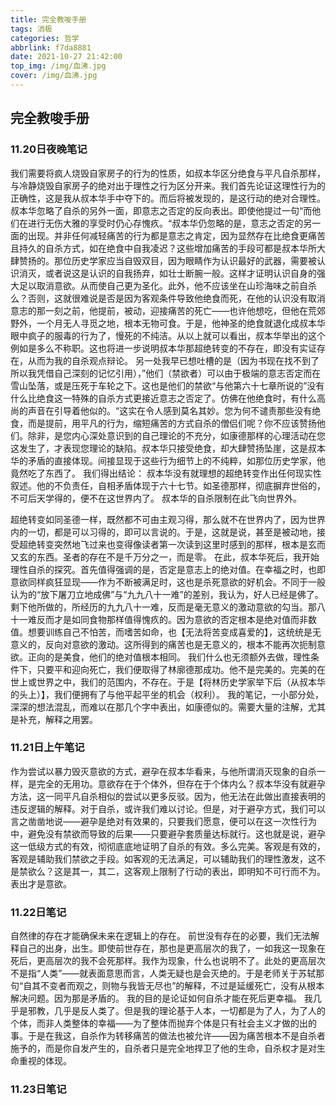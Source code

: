 ```yaml
---
title: 完全教唆手册
tags: 消极
categories: 哲学
abbrlink: f7da8881
date: 2021-10-27 21:42:00
top_img: /img/血沸.jpg
cover: /img/血沸.jpg
---
```


## 完全教唆手册

### 11.20日夜晚笔记

我们需要将疯人烧毁自家房子的行为的性质，如叔本华区分绝食与平凡自杀那样，与冷静烧毁自家房子的绝对出于理性之行为区分开来。我们首先论证这理性行为的正确性，这是我从叔本华手中夺下的。而后将被发现的，是这行动的绝对合理性。
叔本华忽略了自杀的另外一面，即意志之否定的反向表出。即使他提过一句“而他们在进行无伤大雅的享受时仍心存愧疚。“叔本华仍忽略的是，意志之否定的另一面的出现。并非任何减轻痛苦的行为都是意志之肯定，因为显然存在比绝食更痛苦且持久的自杀方式，如在绝食中自我凌迟？这些增加痛苦的手段可都是叔本华所大肆赞扬的。那位历史学家应当自毁双目，因为眼睛作为认识最好的武器，需要被认识消灭，或者说这是认识的自我扬弃，如壮士断腕一般。这样才证明认识自身的强大足以取消意欲。从而使自己更为圣化。此外，他不应该坐在山珍海味之前自杀么？否则，这就很难说是否是因为客观条件导致他绝食而死，在他的认识没有取消意志的那一刻之前，他提前，被动，迎接痛苦的死亡——也许他想吃，但他在荒郊野外，一个月无人寻觅之地，根本无物可食。于是，他神圣的绝食就退化成叔本华眼中疯子的服毒的行为了，慢死的不纯洁。从以上就可以看出，叔本华举出的这个例如是多么不称职。这也将进一步说明叔本华那超绝转变的不存在，即没有实证存在，从而为我的自杀观点辩论。
另一处我早已想吐槽的是（因为书现在找不到了所以我凭借自己深刻的记忆引用），”他们（禁欲者）可以由于极端的意志否定而在雪山坠落，或是压死于车轮之下。这也是他们的禁欲“与他第六十七章所说的”没有什么比绝食这一特殊的自杀方式更接近意志之否定了。仿佛在他绝食时，有什么高尚的声音在引导着他似的。“这实在令人感到莫名其妙。您为何不谴责那些没有绝食，而是提前，用平凡的行为，缩短痛苦的方式自杀的僧侣们呢？你不应该赞扬他们。除非，是您内心深处意识到的自己理论的不充分，如康德那样的心理活动在您这发生了，才表现您理论的缺陷。叔本华只接受绝食，却大肆赞扬坠崖，这是叔本华的矛盾的直接体现。间接显现于这些行为细节上的不纯粹，如那位历史学家，他竟然吃了东西了。
我们得出结论：
叔本华没有就理想的超绝转变作出任何现实性叙述。他的不负责任，自相矛盾体现于六十七节。如圣德那样，彻底摒弃世俗的，不可后天学得的，便不在这世界内了。
叔本华的自杀限制在此飞向世界外。

超绝转变如同圣德一样，既然都不可由主观习得，那么就不在世界内了，因为世界内的一切，都是可以习得的，即可以言说的。于是，这就是说，甚至是被动地，接受超绝转变突然地飞过来也变得像读者第一次读到这里时感到的那样，根本是玄而又玄的东西。圣者的存在不是千万分之一，而是零。
在此，叔本华死后，我开始理性自杀的探究。首先值得强调的是，否定是意志上的绝对值。在幸福之时，也即意欲同样疯狂显现——作为不断被满足时，这也是杀死意欲的好机会。不同于一般认为的“放下屠刀立地成佛”与“九九八十一难”的差别，我认为，好人已经是佛了。剩下他所做的，所经历的九九八十一难，反而是毫无意义的激动意欲的勾当。那八十一难反而才是如同食物那样值得愧疚的。因为意欲的否定根本是绝对值而非数值。想要训练自己不怕苦，而嗜苦如命，也【无法将苦变成喜爱的】，这统统是无意义的，反向对意欲的激动。这所得到的痛苦也是无意义的，根本不能再次扼制意欲。正向的是美食，他们的绝对值根本相同。
我们什么也无须额外去做，理性条件下，只要平和迎向死亡，我们便取得了林廓德那成功。他不是完美的。完美的在世上或世界之中，我们的范围内，不存在。于是【将林历史学家举下后（从叔本华的头上）】，我们便拥有了与他平起平坐的机会（权利）。
我的笔记，一小部分处，深深的想法混乱，而难以在那几个字中表出，如康德似的。需要大量的注解，尤其是补充，解释之用罢。

### 11.21日上午笔记
作为尝试以暴力毁灭意欲的方式，避孕在叔本华看来，与他所谓消灭现象的自杀一样，是完全的无用功。意欲存在于个体外，但存在于个体内么？叔本华没有就避孕方法，这一同平凡自杀相似的尝试以更多反驳。因为，他无法在此做出直接表明的违反逻辑的解释。对于自杀，或许我们难以讨论。但是，对于避孕方式，我们可以言之凿凿地说——避孕是绝对有效果的，只要我们愿意，便可以在这一次性行为中，避免没有禁欲而导致的后果——只要避孕套质量达标就行。这也就是说，避孕这一低级方式的有效，彻彻底底地证明了自杀的有效。多么完美。客观是有效的，客观是辅助我们禁欲之手段。如客观的无法满足，可以辅助我们的理性激发，这不是禁欲么？这是其一，其二，这客观上限制了行动的表出，即明知不可行而不为。表出才是意欲。


### 11.22日笔记
自然律的存在才能确保未来在逻辑上的存在。
前世没有存在的必要，我们无法解释自己的出身，出生。即使前世存在，那也是更高层次的我了，一如我这一现象在死后，更高层次的我不会死那样。我作为现象，什么也说明不了。此处的更高层次不是指“人类”——就表面意思而言，人类无疑也是会灭绝的。于是老师关于苏轼那句“自其不变者而观之，则物与我皆无尽也”的解释，不过是延缓死亡，没有从根本解决问题。因为那是矛盾的。
我的目的是论证如何自杀才能在死后更幸福。
我几乎是邪教，几乎是反人类了。但是我的理论基于人本，一切都是为了人，为了人的个体，而非人类整体的幸福——为了整体而抛弃个体是只有社会主义才做的出的事。于是在我这，自杀作为转移痛苦的做法也被允许——因为痛苦根本不是自杀者施予的，而是你自发产生的，自杀者只是完全地捍卫了他的生命，自杀权才是对生命重视的体现。

### 11.23日笔记
       

